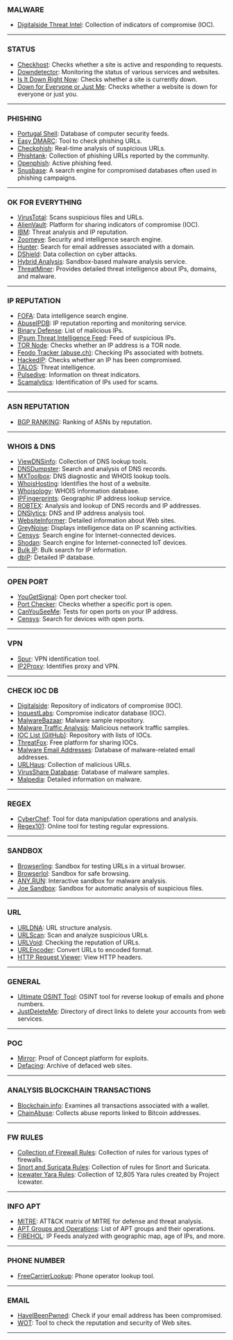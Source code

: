 ### **MALWARE**
- [Digitalside Threat Intel](https://osint.digitalside.it/): Collection of indicators of compromise (IOC).

---

### **STATUS**
- [Checkhost](https://check-host.net/): Checks whether a site is active and responding to requests.
- [Downdetector](https://downdetector.com/): Monitoring the status of various services and websites.
- [Is It Down Right Now](https://www.isitdownrightnow.com/): Checks whether a site is currently down.
- [Down for Everyone or Just Me](https://downforeveryoneorjustme.com/): Checks whether a website is down for everyone or just you.

---

### **PHISHING**
- [Portugal Shell](https://feed.seguranca-informatica.pt/index.php): Database of computer security feeds.
- [Easy DMARC](https://easydmarc.com/tools/phishing-url): Tool to check phishing URLs.
- [Checkphish](https://checkphish.bolster.ai/): Real-time analysis of suspicious URLs.
- [Phishtank](https://phishtank.org/): Collection of phishing URLs reported by the community.
- [Openphish](https://openphish.com/phishing_feeds.html): Active phishing feed.
- [Snusbase](https://snusbase.com/): A search engine for compromised databases often used in phishing campaigns.

---

### **OK FOR EVERYTHING**
- [VirusTotal](https://www.virustotal.com/gui/home/upload): Scans suspicious files and URLs.
- [AlienVault](https://otx.alienvault.com/dashboard/new): Platform for sharing indicators of compromise (IOC).
- [IBM](https://exchange.xforce.ibmcloud.com/): Threat analysis and IP reputation.
- [Zoomeye](https://www.zoomeye.hk/): Security and intelligence search engine.
- [Hunter](https://hunter.how/): Search for email addresses associated with a domain.
- [DShield](https://www.dshield.org/): Data collection on cyber attacks.
- [Hybrid Analysis](https://hybrid-analysis.com/): Sandbox-based malware analysis service.
- [ThreatMiner](https://www.threatminer.org/): Provides detailed threat intelligence about IPs, domains, and malware.

---

### **IP REPUTATION**
- [FOFA](https://en.fofa.info/): Data intelligence search engine.
- [AbuseIPDB](https://www.abuseipdb.com/): IP reputation reporting and monitoring service.
- [Binary Defense](https://www.binarydefense.com/banlist.txt): List of malicious IPs.
- [IPsum Threat Intelligence Feed](https://raw.githubusercontent.com/stamparm/ipsum/master/ipsum.txt): Feed of suspicious IPs.
- [TOR Node](https://metrics.torproject.org/exonerator.html): Checks whether an IP address is a TOR node.
- [Feodo Tracker (abuse.ch)](https://feodotracker.abuse.ch/browse/): Checking IPs associated with botnets.
- [HackedIP](https://www.hackedip.org/): Checks whether an IP has been compromised.
- [TALOS](https://talosintelligence.com/): Threat intelligence.
- [Pulsedive](https://pulsedive.com/): Information on threat indicators.
- [Scamalytics](https://scamalytics.com/): Identification of IPs used for scams.

---

### **ASN REPUTATION**
- [BGP RANKING](https://bgpranking.circl.lu/asn): Ranking of ASNs by reputation.

---

### **WHOIS & DNS**
- [ViewDNSinfo](https://viewdns.info/): Collection of DNS lookup tools.
- [DNSDumpster](https://dnsdumpster.com/): Search and analysis of DNS records.
- [MXToolbox](https://mxtoolbox.com/): DNS diagnostic and WHOIS lookup tools.
- [WhoisHosting](https://whoishostingthis.com/): Identifies the host of a website.
- [Whoisology](https://whoisology.com/): WHOIS information database.
- [IPFingerprints](https://www.ipfingerprints.com/): Geographic IP address lookup service.
- [ROBTEX](https://www.robtex.com/): Analysis and lookup of DNS records and IP addresses.
- [DNSlytics](https://search.dnslytics.com/): DNS and IP address analysis tool.
- [WebsiteInformer](https://website.informer.com/): Detailed information about Web sites.
- [GreyNoise](https://viz.greynoise.io/ip/): Displays intelligence data on IP scanning activities.
- [Censys](https://search.censys.io/): Search engine for Internet-connected devices.
- [Shodan](https://www.shodan.io/): Search engine for Internet-connected IoT devices.
- [Bulk IP](https://www.infobyip.com/ipbulklookup.php): Bulk search for IP information.
- [dbIP](https://db-ip.com): Detailed IP database.

---

### **OPEN PORT**
- [YouGetSignal](https://www.yougetsignal.com/tools/open-ports/): Open port checker tool.
- [Port Checker](https://portchecker.co/): Checks whether a specific port is open.
- [CanYouSeeMe](https://canyouseeme.org/): Tests for open ports on your IP address.
- [Censys](https://search.censys.io/): Search for devices with open ports.

---

### **VPN**
- [Spur](https://spur.us/context/): VPN identification tool.
- [IP2Proxy](https://www.ip2proxy.com/): Identifies proxy and VPN.

---

### **CHECK IOC DB**
- [Digitalside](https://osint.digitalside.it/): Repository of indicators of compromise (IOC).
- [InquestLabs](https://labs.inquest.net/): Compromise indicator database (IOC).
- [MalwareBazaar](https://bazaar.abuse.ch/browse/): Malware sample repository.
- [Malware Traffic Analysis](https://malware-traffic-analysis.net/2024/index.html): Malicious network traffic samples.
- [IOC List (GitHub)](https://github.com/Neo23x0/signature-base/tree/master/iocs): Repository with lists of IOCs.
- [ThreatFox](https://threatfox.abuse.ch/): Free platform for sharing IOCs.
- [Malware Email Addresses](https://malware-email-addresses.txt): Database of malware-related email addresses.
- [URLHaus](https://urlhaus.abuse.ch/): Collection of malicious URLs.
- [VirusShare Database](https://virusshare.com/): Database of malware samples.
- [Malpedia](https://malpedia.caad.fkie.fraunhofer.de/): Detailed information on malware.

---

### **REGEX**
- [CyberChef](https://gchq.github.io/CyberChef/): Tool for data manipulation operations and analysis.
- [Regex101](https://regex101.com/): Online tool for testing regular expressions.

---

### **SANDBOX**
- [Browserling](https://www.browserling.com/): Sandbox for testing URLs in a virtual browser.
- [Browserlol](https://browser.lol/): Sandbox for safe browsing.
- [ANY.RUN](https://any.run/): Interactive sandbox for malware analysis.
- [Joe Sandbox](https://www.joesandbox.com/#windows): Sandbox for automatic analysis of suspicious files.

---

### **URL**
- [URLDNA](https://urldna.io/): URL structure analysis.
- [URLScan](https://urlscan.io/): Scan and analyze suspicious URLs.
- [URLVoid](https://www.urlvoid.com/): Checking the reputation of URLs.
- [URLEncoder](https://www.urlencoder.org/): Convert URLs to encoded format.
- [HTTP Request Viewer](https://httpdebugger.com/Tools/ViewHttpHeaders.aspx): View HTTP headers.

---

### **GENERAL**
- [Ultimate OSINT Tool](https://epieos.com/): OSINT tool for reverse lookup of emails and phone numbers.
- [JustDeleteMe](https://justdeleteme.xyz/#): Directory of direct links to delete your accounts from web services.

---

### **POC**
- [Mirror](https://ownzyou.com/index): Proof of Concept platform for exploits.
- [Defacing](https://defacermirror.com/): Archive of defaced web sites.

---

### **ANALYSIS BLOCKCHAIN TRANSACTIONS**
- [Blockchain.info](https://www.blockchain.com/explorer): Examines all transactions associated with a wallet.
- [ChainAbuse](https://www.chainabuse.com/?bca=true): Collects abuse reports linked to Bitcoin addresses.

---

### **FW RULES**
- [Collection of Firewall Rules](https://rules.emergingthreats.net/fwrules/): Collection of rules for various types of firewalls.
- [Snort and Suricata Rules](https://rules.emergingthreats.net/blockrules/): Collection of rules for Snort and Suricata.
- [Icewater Yara Rules](https://github.com/SupportIntelligence/Icewater): Collection of 12,805 Yara rules created by Project Icewater.

---

### **INFO APT**
- [MITRE](https://attack.mitre.org/): ATT&CK matrix of MITRE for defense and threat analysis.
- [APT Groups and Operations](https://docs.google.com/spreadsheets/u/1/d/1H9_xaxQHpWaa4O_Son4Gx0YOIzlcBWMsdvePFX68EKU/pubhtml): List of APT groups and their operations.
- [FIREHOL](https://iplists.firehol.org/?ipset=firehol_webclient): IP Feeds analyzed with geographic map, age of IPs, and more.

---

### **PHONE NUMBER**
- [FreeCarrierLookup](https://freecarrierlookup.com/): Phone operator lookup tool.

---

### **EMAIL**
- [HaveIBeenPwned](https://haveibeenpwned.com/): Check if your email address has been compromised.
- [WOT](https://www.mywot.com/): Tool to check the reputation and security of Web sites.

---

